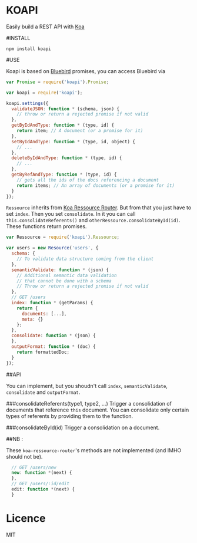 KOAPI
=====

Easily build a REST API with [Koa](http://koajs.com)

#INSTALL

```
npm install koapi
```

#USE

Koapi is based on [Bluebird](https://github.com/petkaantonov/bluebird) promises, you can access Bluebird via
```javascript
var Promise = require('koapi').Promise;
```

```javascript
var koapi = require('koapi');

koapi.settings({
  validateJSON: function * (schema, json) {
    // throw or return a rejected promise if not valid
  },
  getByIdAndType: function * (type, id) {
    return item; // A document (or a promise for it)
  },
  setByIdAndType: function * (type, id, object) {
    // ...
  },
  deleteByIdAndType: function * (type, id) {
    // ...
  },
  getByRefAndType: function * (type, id) {
    // gets all the ids of the docs referencing a document
    return items; // An array of documents (or a promise for it)
  }
});
```

`Ressource` inherits from [Koa Ressource Router](https://github.com/alexmingoia/koa-resource-router). But from that you just have to set `index`. Then you set `consolidate`. In it you can call `this.consolidateReferents()` and `otherRessource.consolidateById(id)`. These functions return promises.

```javascript
var Ressource = require('koapi').Ressource;

var users = new Resource('users', {
  schema: {
    // To validate data structure coming from the client
  },
  semanticValidate: function * (json) {
    // Additional semantic data validation
    // that cannot be done with a schema
    // Throw or return a rejected promise if not valid
  },
  // GET /users
  index: function * (getParams) {
    return {
      documents: [...],
      meta: {}
    };
  },
  consolidate: function * (json) {
  },
  outputFormat: function * (doc) {
    return formattedDoc;
  }
});
```

##API

You can implement, but you shoudn't call `index`, `semanticValidate`, `consolidate` and `outputFormat`.

###consolidateReferents(type1, type2, ...)
Trigger a consolidation of documents that reference `this` document. You can consolidate only certain types of referents by providing them to the function.

###consolidateById(id)
Trigger a consolidation on a document.

##NB :

These `koa-ressource-router`'s methods are not implemented (and IMHO should not be).

```javascript
  // GET /users/new
  new: function *(next) {
  },
  // GET /users/:id/edit
  edit: function *(next) {
  }
```

# Licence
MIT
